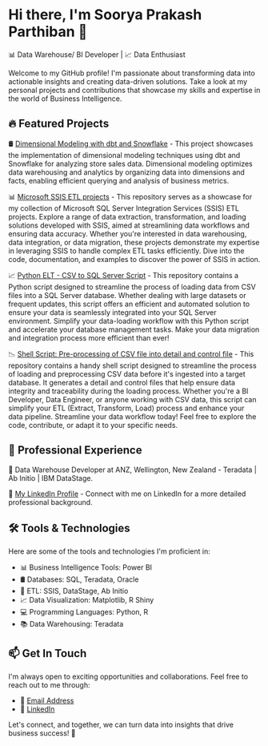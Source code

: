 # Hi there, I'm Soorya Prakash Parthiban 👋

📊 Data Warehouse/ BI Developer | 📈 Data Enthusiast 

Welcome to my GitHub profile! I'm passionate about transforming data into actionable insights and creating data-driven solutions. Take a look at my personal projects and contributions that showcase my skills and expertise in the world of Business Intelligence.


## 🔥 Featured Projects

🛢️ [Dimensional Modeling with dbt and Snowflake](https://github.com/drdataSpp/data_projects/tree/master/dbt_projects) - This project showcases the implementation of dimensional modeling techniques using dbt and Snowflake for analyzing store sales data. Dimensional modeling optimizes data warehousing and analytics by organizing data into dimensions and facts, enabling efficient querying and analysis of business metrics.

📊 [Microsoft SSIS ETL projects](https://github.com/drdataSpp/data_projects/tree/master/MS%20SSIS%20Projects) - This repository serves as a showcase for my collection of Microsoft SQL Server Integration Services (SSIS) ETL projects. Explore a range of data extraction, transformation, and loading solutions developed with SSIS, aimed at streamlining data workflows and ensuring data accuracy. Whether you're interested in data warehousing, data integration, or data migration, these projects demonstrate my expertise in leveraging SSIS to handle complex ETL tasks efficiently. Dive into the code, documentation, and examples to discover the power of SSIS in action.

📈 [Python ELT - CSV to SQL Server Script](https://github.com/drdataSpp/data_projects/tree/master/Python%20ELT) - This repository contains a Python script designed to streamline the process of loading data from CSV files into a SQL Server database. Whether dealing with large datasets or frequent updates, this script offers an efficient and automated solution to ensure your data is seamlessly integrated into your SQL Server environment. Simplify your data-loading workflow with this Python script and accelerate your database management tasks. Make your data migration and integration process more efficient than ever!

📉 [Shell Script: Pre-processing of CSV file into detail and control file](https://github.com/drdataSpp/data_projects/tree/master/Shell-CSV_PreProcessing) - This repository contains a handy shell script designed to streamline the process of loading and preprocessing CSV data before it's ingested into a target database. It generates a detail and control files that help ensure data integrity and traceability during the loading process. Whether you're a BI Developer, Data Engineer, or anyone working with CSV data, this script can simplify your ETL (Extract, Transform, Load) process and enhance your data pipeline. Streamline your data workflow today! Feel free to explore the code, contribute, or adapt it to your specific needs.


## 💼 Professional Experience

👔 Data Warehouse Developer at ANZ, Wellington, New Zealand - Teradata | Ab Initio | IBM DataStage.

🔗 [My LinkedIn Profile](https://www.linkedin.com/in/sooryaprakashparthiban/) - Connect with me on LinkedIn for a more detailed professional background.


## 🛠️ Tools & Technologies

Here are some of the tools and technologies I'm proficient in:

- 📊 Business Intelligence Tools: Power BI
- 🛢️ Databases: SQL, Teradata, Oracle
- 🧾 ETL: SSIS, DataStage, Ab Initio
- 📈 Data Visualization: Matplotlib, R Shiny
- 💻 Programming Languages: Python, R
- 📚 Data Warehousing: Teradata


## 📫 Get In Touch

I'm always open to exciting opportunities and collaborations. Feel free to reach out to me through:

- 📧 [Email Address](mailto:sooryaprakash.parthiban@outlook.co.nz)
- 💬 [LinkedIn](https://www.linkedin.com/in/sooryaprakashparthiban/)

Let's connect, and together, we can turn data into insights that drive business success! 🚀
